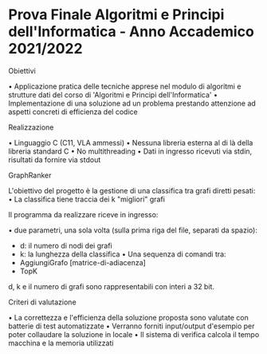 # Prova Finale Algoritmi e Principi dell'Informatica - Anno Accademico 2021/2022

Obiettivi

• Applicazione pratica delle tecniche apprese nel modulo di algoritmi e strutture dati del corso di 'Algoritmi e Principi dell'Informatica'
• Implementazione di una soluzione ad un problema prestando attenzione ad aspetti concreti di efficienza del codice

Realizzazione

• Linguaggio C (C11, VLA ammessi)
• Nessuna libreria esterna al di là della libreria standard C
• No multithreading
• Dati in ingresso ricevuti via stdin, risultati da fornire via stdout


GraphRanker

L'obiettivo del progetto è la gestione di una classifica tra grafi diretti pesati:
• La classifica tiene traccia dei k "migliori" grafi

Il programma da realizzare riceve in ingresso:

• due parametri, una sola volta (sulla prima riga del file, separati da spazio): 
  - d: il numero di nodi dei grafi
  - k: la lunghezza della classifica
• Una sequenza di comandi tra:
  - AggiungiGrafo [matrice-di-adiacenza] 
  - TopK
  
d, k e il numero di grafi sono rappresentabili con interi a 32 bit.

Criteri di valutazione

• La correttezza e l'efficienza della soluzione proposta sono valutate con batterie di test automatizzate
• Verranno forniti input/output d'esempio per poter collaudare la soluzione in locale
• Il sistema di verifica calcola il tempo macchina e la memoria utilizzati

